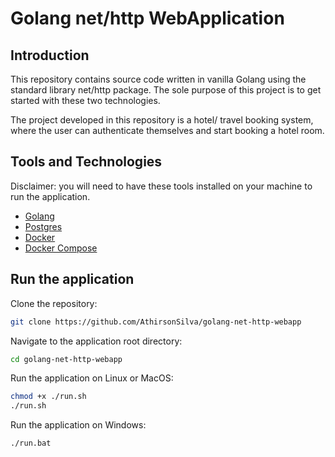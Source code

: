 # Golang net/http WebApplication

## Introduction

This repository contains source code written in vanilla Golang using the standard library net/http package. The sole purpose of this project is to get started with these two technologies.

The project developed in this repository is a hotel/ travel booking system, where the user can authenticate themselves and start booking a hotel room. 

## Tools and Technologies

Disclaimer: you will need to have these tools installed on your machine to run the application.

- [Golang](https://go.dev/)
- [Postgres](https://www.postgresql.org/)
- [Docker](https://www.docker.com/)
- [Docker Compose](https://docs.docker.com/compose/)

## Run the application

Clone the repository:

```bash
git clone https://github.com/AthirsonSilva/golang-net-http-webapp
```

Navigate to the application root directory:

```bash
cd golang-net-http-webapp
```

Run the application on Linux or MacOS:

```bash
chmod +x ./run.sh
./run.sh
```

Run the application on Windows:

```bat
./run.bat
```
